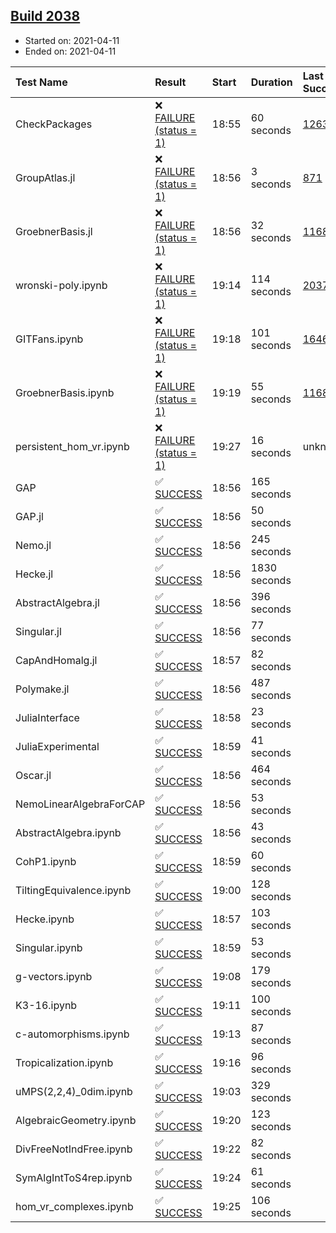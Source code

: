 ## [Build 2038](https://oscarci.mathematik.uni-kl.de/job/oscar-stable/2038/)

* Started on: 2021-04-11
* Ended on: 2021-04-11

| Test Name    | Result | Start | Duration | Last Success | First Failure |
|:-------------|:-------|:------|:---------|:-------------|:--------------|
| CheckPackages | ❌ [FAILURE (status = 1)](https://oscarci.mathematik.uni-kl.de/job/oscar-stable/2038/artifact/logs/build-2038/CheckPackages.log) | 18:55 | 60 seconds | [1263](https://oscarci.mathematik.uni-kl.de/job/oscar-stable/1263/) | [1264](https://oscarci.mathematik.uni-kl.de/job/oscar-stable/1264/) |
| GroupAtlas.jl | ❌ [FAILURE (status = 1)](https://oscarci.mathematik.uni-kl.de/job/oscar-stable/2038/artifact/logs/build-2038/GroupAtlas.jl.log) | 18:56 | 3 seconds | [871](https://oscarci.mathematik.uni-kl.de/job/oscar-stable/871/) | [872](https://oscarci.mathematik.uni-kl.de/job/oscar-stable/872/) |
| GroebnerBasis.jl | ❌ [FAILURE (status = 1)](https://oscarci.mathematik.uni-kl.de/job/oscar-stable/2038/artifact/logs/build-2038/GroebnerBasis.jl.log) | 18:56 | 32 seconds | [1168](https://oscarci.mathematik.uni-kl.de/job/oscar-stable/1168/) | [1169](https://oscarci.mathematik.uni-kl.de/job/oscar-stable/1169/) |
| wronski-poly.ipynb | ❌ [FAILURE (status = 1)](https://oscarci.mathematik.uni-kl.de/job/oscar-stable/2038/artifact/logs/build-2038/wronski-poly.ipynb.log) | 19:14 | 114 seconds | [2037](https://oscarci.mathematik.uni-kl.de/job/oscar-stable/2037/) | [2038](https://oscarci.mathematik.uni-kl.de/job/oscar-stable/2038/) |
| GITFans.ipynb | ❌ [FAILURE (status = 1)](https://oscarci.mathematik.uni-kl.de/job/oscar-stable/2038/artifact/logs/build-2038/GITFans.ipynb.log) | 19:18 | 101 seconds | [1646](https://oscarci.mathematik.uni-kl.de/job/oscar-stable/1646/) | [1647](https://oscarci.mathematik.uni-kl.de/job/oscar-stable/1647/) |
| GroebnerBasis.ipynb | ❌ [FAILURE (status = 1)](https://oscarci.mathematik.uni-kl.de/job/oscar-stable/2038/artifact/logs/build-2038/GroebnerBasis.ipynb.log) | 19:19 | 55 seconds | [1168](https://oscarci.mathematik.uni-kl.de/job/oscar-stable/1168/) | [1169](https://oscarci.mathematik.uni-kl.de/job/oscar-stable/1169/) |
| persistent_hom_vr.ipynb | ❌ [FAILURE (status = 1)](https://oscarci.mathematik.uni-kl.de/job/oscar-stable/2038/artifact/logs/build-2038/persistent_hom_vr.ipynb.log) | 19:27 | 16 seconds | unknown | unknown |
| GAP | ✅ [SUCCESS](https://oscarci.mathematik.uni-kl.de/job/oscar-stable/2038/artifact/logs/build-2038/GAP.log) | 18:56 | 165 seconds |  |  |
| GAP.jl | ✅ [SUCCESS](https://oscarci.mathematik.uni-kl.de/job/oscar-stable/2038/artifact/logs/build-2038/GAP.jl.log) | 18:56 | 50 seconds |  |  |
| Nemo.jl | ✅ [SUCCESS](https://oscarci.mathematik.uni-kl.de/job/oscar-stable/2038/artifact/logs/build-2038/Nemo.jl.log) | 18:56 | 245 seconds |  |  |
| Hecke.jl | ✅ [SUCCESS](https://oscarci.mathematik.uni-kl.de/job/oscar-stable/2038/artifact/logs/build-2038/Hecke.jl.log) | 18:56 | 1830 seconds |  |  |
| AbstractAlgebra.jl | ✅ [SUCCESS](https://oscarci.mathematik.uni-kl.de/job/oscar-stable/2038/artifact/logs/build-2038/AbstractAlgebra.jl.log) | 18:56 | 396 seconds |  |  |
| Singular.jl | ✅ [SUCCESS](https://oscarci.mathematik.uni-kl.de/job/oscar-stable/2038/artifact/logs/build-2038/Singular.jl.log) | 18:56 | 77 seconds |  |  |
| CapAndHomalg.jl | ✅ [SUCCESS](https://oscarci.mathematik.uni-kl.de/job/oscar-stable/2038/artifact/logs/build-2038/CapAndHomalg.jl.log) | 18:57 | 82 seconds |  |  |
| Polymake.jl | ✅ [SUCCESS](https://oscarci.mathematik.uni-kl.de/job/oscar-stable/2038/artifact/logs/build-2038/Polymake.jl.log) | 18:56 | 487 seconds |  |  |
| JuliaInterface | ✅ [SUCCESS](https://oscarci.mathematik.uni-kl.de/job/oscar-stable/2038/artifact/logs/build-2038/JuliaInterface.log) | 18:58 | 23 seconds |  |  |
| JuliaExperimental | ✅ [SUCCESS](https://oscarci.mathematik.uni-kl.de/job/oscar-stable/2038/artifact/logs/build-2038/JuliaExperimental.log) | 18:59 | 41 seconds |  |  |
| Oscar.jl | ✅ [SUCCESS](https://oscarci.mathematik.uni-kl.de/job/oscar-stable/2038/artifact/logs/build-2038/Oscar.jl.log) | 18:56 | 464 seconds |  |  |
| NemoLinearAlgebraForCAP | ✅ [SUCCESS](https://oscarci.mathematik.uni-kl.de/job/oscar-stable/2038/artifact/logs/build-2038/NemoLinearAlgebraForCAP.log) | 18:56 | 53 seconds |  |  |
| AbstractAlgebra.ipynb | ✅ [SUCCESS](https://oscarci.mathematik.uni-kl.de/job/oscar-stable/2038/artifact/logs/build-2038/AbstractAlgebra.ipynb.log) | 18:56 | 43 seconds |  |  |
| CohP1.ipynb | ✅ [SUCCESS](https://oscarci.mathematik.uni-kl.de/job/oscar-stable/2038/artifact/logs/build-2038/CohP1.ipynb.log) | 18:59 | 60 seconds |  |  |
| TiltingEquivalence.ipynb | ✅ [SUCCESS](https://oscarci.mathematik.uni-kl.de/job/oscar-stable/2038/artifact/logs/build-2038/TiltingEquivalence.ipynb.log) | 19:00 | 128 seconds |  |  |
| Hecke.ipynb | ✅ [SUCCESS](https://oscarci.mathematik.uni-kl.de/job/oscar-stable/2038/artifact/logs/build-2038/Hecke.ipynb.log) | 18:57 | 103 seconds |  |  |
| Singular.ipynb | ✅ [SUCCESS](https://oscarci.mathematik.uni-kl.de/job/oscar-stable/2038/artifact/logs/build-2038/Singular.ipynb.log) | 18:59 | 53 seconds |  |  |
| g-vectors.ipynb | ✅ [SUCCESS](https://oscarci.mathematik.uni-kl.de/job/oscar-stable/2038/artifact/logs/build-2038/g-vectors.ipynb.log) | 19:08 | 179 seconds |  |  |
| K3-16.ipynb | ✅ [SUCCESS](https://oscarci.mathematik.uni-kl.de/job/oscar-stable/2038/artifact/logs/build-2038/K3-16.ipynb.log) | 19:11 | 100 seconds |  |  |
| c-automorphisms.ipynb | ✅ [SUCCESS](https://oscarci.mathematik.uni-kl.de/job/oscar-stable/2038/artifact/logs/build-2038/c-automorphisms.ipynb.log) | 19:13 | 87 seconds |  |  |
| Tropicalization.ipynb | ✅ [SUCCESS](https://oscarci.mathematik.uni-kl.de/job/oscar-stable/2038/artifact/logs/build-2038/Tropicalization.ipynb.log) | 19:16 | 96 seconds |  |  |
| uMPS(2,2,4)_0dim.ipynb | ✅ [SUCCESS](https://oscarci.mathematik.uni-kl.de/job/oscar-stable/2038/artifact/logs/build-2038/uMPS-2-2-4-_0dim.ipynb.log) | 19:03 | 329 seconds |  |  |
| AlgebraicGeometry.ipynb | ✅ [SUCCESS](https://oscarci.mathematik.uni-kl.de/job/oscar-stable/2038/artifact/logs/build-2038/AlgebraicGeometry.ipynb.log) | 19:20 | 123 seconds |  |  |
| DivFreeNotIndFree.ipynb | ✅ [SUCCESS](https://oscarci.mathematik.uni-kl.de/job/oscar-stable/2038/artifact/logs/build-2038/DivFreeNotIndFree.ipynb.log) | 19:22 | 82 seconds |  |  |
| SymAlgIntToS4rep.ipynb | ✅ [SUCCESS](https://oscarci.mathematik.uni-kl.de/job/oscar-stable/2038/artifact/logs/build-2038/SymAlgIntToS4rep.ipynb.log) | 19:24 | 61 seconds |  |  |
| hom_vr_complexes.ipynb | ✅ [SUCCESS](https://oscarci.mathematik.uni-kl.de/job/oscar-stable/2038/artifact/logs/build-2038/hom_vr_complexes.ipynb.log) | 19:25 | 106 seconds |  |  |
